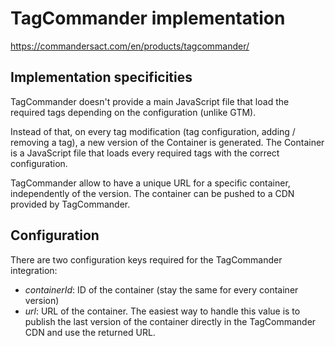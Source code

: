 # TagCommander implementation
https://commandersact.com/en/products/tagcommander/

## Implementation specificities
TagCommander doesn't provide a main JavaScript file that load the required tags depending on the configuration (unlike GTM).

Instead of that, on every tag modification (tag configuration, adding / removing a tag), a new version of the Container
is generated. The Container is a JavaScript file that loads every required tags with the correct configuration.

TagCommander allow to have a unique URL for a specific container, independently of the version. The container can be
pushed to a CDN provided by TagCommander.

## Configuration
There are two configuration keys required for the TagCommander integration:
 * *containerId*: ID of the container (stay the same for every container version)
 * *url*: URL of the container. The easiest way to handle this value is to publish the last version of the container
   directly in the TagCommander CDN and use the returned URL.
